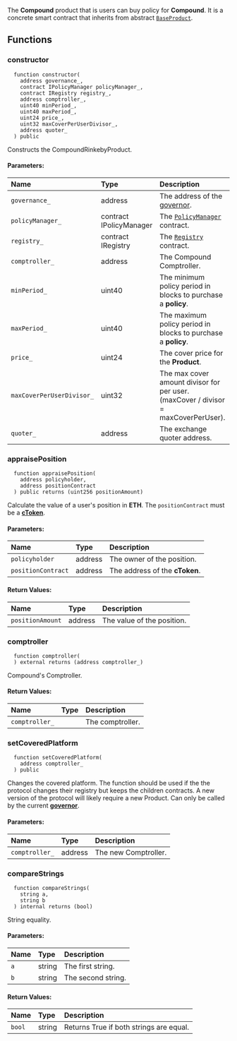 The **Compound** product that is users can buy policy for **Compound**. It is a concrete smart contract that inherits from abstract [`BaseProduct`](./BaseProduct).


## Functions
### constructor
```solidity
  function constructor(
    address governance_,
    contract IPolicyManager policyManager_,
    contract IRegistry registry_,
    address comptroller_,
    uint40 minPeriod_,
    uint40 maxPeriod_,
    uint24 price_,
    uint32 maxCoverPerUserDivisor_,
    address quoter_
  ) public
```
Constructs the CompoundRinkebyProduct.


#### Parameters:
| Name | Type | Description                                                          |
| :--- | :--- | :------------------------------------------------------------------- |
|`governance_` | address | The address of the [governor](/docs/protocol/governance).
|`policyManager_` | contract IPolicyManager | The [`PolicyManager`](../PolicyManager) contract.
|`registry_` | contract IRegistry | The [`Registry`](../Registry) contract.
|`comptroller_` | address | The Compound Comptroller.
|`minPeriod_` | uint40 | The minimum policy period in blocks to purchase a **policy**.
|`maxPeriod_` | uint40 | The maximum policy period in blocks to purchase a **policy**.
|`price_` | uint24 | The cover price for the **Product**.
|`maxCoverPerUserDivisor_` | uint32 | The max cover amount divisor for per user. (maxCover / divisor = maxCoverPerUser).
|`quoter_` | address | The exchange quoter address.

### appraisePosition
```solidity
  function appraisePosition(
    address policyholder,
    address positionContract
  ) public returns (uint256 positionAmount)
```
Calculate the value of a user's position in **ETH**.
The `positionContract` must be a [**cToken**](https://etherscan.io/accounts/label/compound).


#### Parameters:
| Name | Type | Description                                                          |
| :--- | :--- | :------------------------------------------------------------------- |
|`policyholder` | address | The owner of the position.
|`positionContract` | address | The address of the **cToken**.

#### Return Values:
| Name                           | Type          | Description                                                                  |
| :----------------------------- | :------------ | :--------------------------------------------------------------------------- |
|`positionAmount`| address | The value of the position.
### comptroller
```solidity
  function comptroller(
  ) external returns (address comptroller_)
```
Compound's Comptroller.



#### Return Values:
| Name                           | Type          | Description                                                                  |
| :----------------------------- | :------------ | :--------------------------------------------------------------------------- |
|`comptroller_`|  | The comptroller.
### setCoveredPlatform
```solidity
  function setCoveredPlatform(
    address comptroller_
  ) public
```
Changes the covered platform.
The function should be used if the the protocol changes their registry but keeps the children contracts.
A new version of the protocol will likely require a new Product.
Can only be called by the current [**governor**](/docs/protocol/governance).


#### Parameters:
| Name | Type | Description                                                          |
| :--- | :--- | :------------------------------------------------------------------- |
|`comptroller_` | address | The new Comptroller.

### compareStrings
```solidity
  function compareStrings(
    string a,
    string b
  ) internal returns (bool)
```
String equality.


#### Parameters:
| Name | Type | Description                                                          |
| :--- | :--- | :------------------------------------------------------------------- |
|`a` | string | The first string.
|`b` | string | The second string.

#### Return Values:
| Name                           | Type          | Description                                                                  |
| :----------------------------- | :------------ | :--------------------------------------------------------------------------- |
|`bool`| string | Returns True if both strings are equal.
